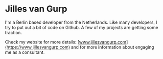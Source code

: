# Jilles van Gurp

I'm a Berlin based developer from the Netherlands. Like many developers, I try to put out a bit of code on Github. A few of my projects are getting some traction. 

Check my website for more details: [www.jillesvangurp.com](https://www.jillesvangurp.com) and for more information about engaging me as a consultant.
